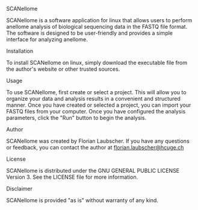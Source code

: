 SCANellome

SCANellome is a software application for linux that allows users to perform anellome analysis of biological sequencing data in the FASTQ file format. The software is designed to be user-friendly and provides a simple interface for analyzing anellome.

Installation

To install SCANellome on linux, simply download the executable file from the author's website or other trusted sources.

Usage

To use SCANellome, first create or select a project. This will allow you to organize your data and analysis results in a convenient and structured manner. Once you have created or selected a project, you can import your FASTQ files from your computer.
Once you have configured the analysis parameters, click the "Run" button to begin the analysis.

Author

SCANellome was created by Florian Laubscher. If you have any questions or feedback, you can contact the author at florian.laubscher@hcuge.ch

License

SCANellome is distributed under the GNU GENERAL PUBLIC LICENSE Version 3. See the LICENSE file for more information.

Disclaimer

SCANellome is provided "as is" without warranty of any kind. 
